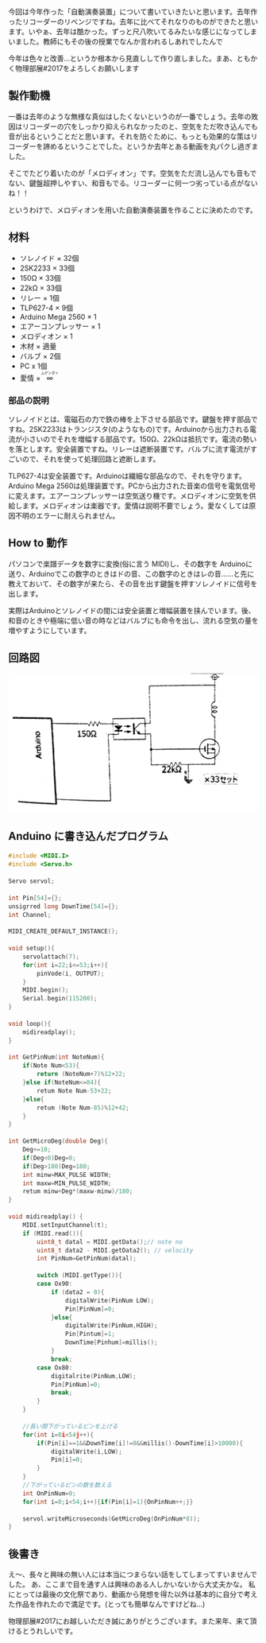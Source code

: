 今回は今年作った「自動演奏装置」について書いていきたいと思います。去年作ったリコーダーのリベンジですね。去年に比べてそれなりのものができたと思います。いやぁ、去年は酷かった。ずっと尺八吹いてるみたいな感じになってしまいました。教師にもその後の授業でなんか言われるしあれでしたんで

今年は色々と改善...というか根本から見直しして作り直しました。まあ、ともかく物理部展#2017をよろしくお願いします

## 製作動機

一番は去年のような無様な真似はしたくないというのが一番でしょう。去年の敗因はリコーダーの穴をしっかり抑えられなかったのと、空気をただ吹き込んでも音が出るということだと思います。それを防ぐために、もっとも効果的な策はリコーダーを諦めるということでした。というか去年とある動画を丸パクし過ぎました。

そこでたどり着いたのが「メロディオン」です。空気をただ流し込んでも音もでない、鍵盤超押しやすい、和音もでる。リコーダーに何一つ劣っている点がないね！！

というわけで、メロディオンを用いた自動演奏装置を作ることに決めたのです。

## 材料

* ソレノイド × 32個
* 2SK2233 × 33個
* 150Ω × 33個
* 22kΩ × 33個
* リレー × 1個
* TLP627-4 × 9個
* Arduino Mega 2560 × 1
* エアーコンプレッサー × 1
* メロディオン × 1
* 木材 × 適量
* バルブ × 2個
* PC x 1個
* 愛情 × <ruby>∞<rp>（</rp><rt>ムゲンダイ</rt><rp>）</rp></ruby>

### 部品の説明

ソレノイドとは、電磁石の力で鉄の棒を上下させる部品です。鍵盤を押す部品ですね。2SK2233はトランジスタ(のようなもの)です。Arduinoから出力される電流が小さいのでそれを増幅する部品です。150Ω、22kΩは抵抗です。電流の勢いを落とします。安全装置ですね。リレーは遮断装置です。バルブに流す電流がすごいので、それを使って処理回路と遮断します。

TLP627-4は安全装置です。Arduinoは繊細な部品なので、それを守ります。Arduino Mega 2560は処理装置です。PCから出力された音楽の信号を電気信号に変えます。エアーコンプレッサーは空気送り機です。メロディオンに空気を供給します。メロディオンは楽器です。愛情は説明不要でしょう。愛なくしては原因不明のエラーに耐えられません。

## How to 動作

パソコンで楽譜データを数字に変換(俗に言う MIDI)し、その数字を Arduinoに送り、Arduinoでこの数字のときはドの音、この数字のときはレの音......と先に教えておいて、その数字が来たら、その音を出す鍵盤を押すソレノイドに信号を出します。

実際はArduinoとソレノイドの間には安全装置と増幅装置を挟んでいます。後、和音のときや極端に低い音の時などはバルブにも命令を出し、流れる空気の量を増やすようにしています。

## 回路図

![回路図](circuit.jpg)

## Anduino に書き込んだプログラム

```c
#include <MIDI.I>
#include <Servo.h>

Servo servol;

int Pin[54]={};
unsigrred long DownTime[54]={};
int Channel;

MIDI_CREATE_DEFAULT_INSTANCE();

void setup(){
    servolattach(7);
    for(int i=22;i<=53;i++){
        pinVode(i, OUTPUT);
    }
    MIDI.begin();
    Serial.begin(115200);
}

void loop(){
    midireadplay();
}

int GetPinNum(int NoteNum){
    if(Note Num<53){
        return (NoteNum+7)%12+22;
    }else if(NoteNum<=84){
        retum Note Num-53+22;
    }else{
        retum (Note Num-85)%12+42;
    }
}

int GetMicroDeg(double Deg){
    Deg+=10;
    if(Deg<0)Deg=0;
    if(Deg>180)Deg=180;
    int minw=MAX_PULSE WIDTH;
    int maxw=MIN_PULSE_WIDTH;
    retum minw+Deg*(maxw-minw)/180;
}

void midireadplay() {
    MIDI.setInputChannel(t);
    if (MIDI.read()){
        uint8_t datal = MIDI.getData();// note no
        uint8_t data2 - MIDI.getData2(); // velocity
        int PinNum=GetPinNum(datal);

        switch (MIDI.getType()){
        case Ox90:
            if (data2 = 0){
                digitalWrite(PinNum LOW);
                Pin[PinNum]=0;
            }else{
                digitalWrite(PinNum,HIGH);
                Pin[Pintum]=1;
                DownTime[Pinhum]=millis();
            }
            break;
        case Ox80:
            digitalrite(PinNum,LOW);
            Pin[PinNum]=0;
            break;
        }
    }

    //長い間下がっているピンを上げる
    for(int i=0i<54j++){
        if(Pin[i]==1&&DownTime[i]!=0&&millis()-DownTime[i]>10000){
            digitalWrite(i,LOW);
            Pin[i]=0;
        }
    }
    //下がっているピンの数を数える
    int OnPinNum=0;
    for(int i=0;i<54;i++){if(Pin[i]=1){OnPinNum++;}}

    servol.writeMicroseconds(GetMicroDeg(OnPinNum*8));
}
```

## 後書き

え～、長々と興味の無い人には本当につまらない話をしてしまってすいませんでした。 あ、ここまで目を通す人は興味のある人しかいないから大丈夫かな。 私にとっては最後の文化祭であり、動画から発想を得た以外は基本的に自分で考えた作品を作れたので満足です。(とっても簡単なんですけどね...)

物理部展#2017にお越しいただき誠にありがとうございます。また来年、来て頂けるとうれしいです。